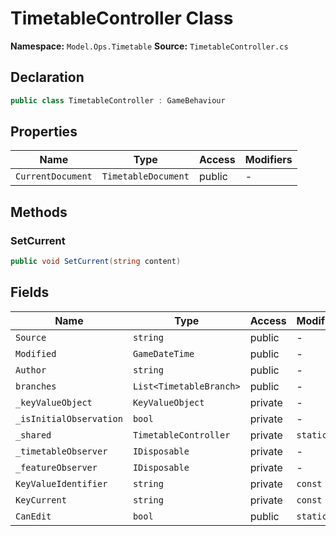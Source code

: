 # TimetableController Class

**Namespace:** `Model.Ops.Timetable`
**Source:** `TimetableController.cs`

## Declaration

```csharp
public class TimetableController : GameBehaviour
```

## Properties

| Name | Type | Access | Modifiers |
|------|------|--------|-----------|
| `CurrentDocument` | `TimetableDocument` | public | - |

## Methods

### SetCurrent

```csharp
public void SetCurrent(string content)
```

## Fields

| Name | Type | Access | Modifiers |
|------|------|--------|-----------|
| `Source` | `string` | public | - |
| `Modified` | `GameDateTime` | public | - |
| `Author` | `string` | public | - |
| `branches` | `List<TimetableBranch>` | public | - |
| `_keyValueObject` | `KeyValueObject` | private | - |
| `_isInitialObservation` | `bool` | private | - |
| `_shared` | `TimetableController` | private | `static` |
| `_timetableObserver` | `IDisposable` | private | - |
| `_featureObserver` | `IDisposable` | private | - |
| `KeyValueIdentifier` | `string` | private | `const` |
| `KeyCurrent` | `string` | private | `const` |
| `CanEdit` | `bool` | public | `static` |

